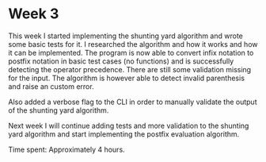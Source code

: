 # Week 3

This week I started implementing the shunting yard algorithm and wrote some basic tests for it. I researched the algorithm and how it works and how it can be implemented. The program is now able to convert infix notation to postfix notation in basic test cases (no functions) and is successfully detecting the operator precedence. There are still some validation missing for the input. The algorithm is however able to detect invalid parenthesis and raise an custom error.

Also added a verbose flag to the CLI in order to manually validate the output of the shunting yard algorithm.

Next week I will continue adding tests and more validation to the shunting yard algorithm and start implementing the postfix evaluation algorithm.

Time spent: Approximately 4 hours.
